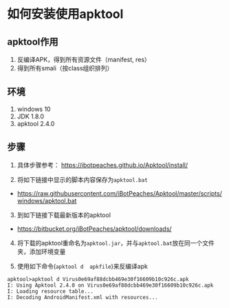 # 如何安装使用apktool


## apktool作用

1. 反编译APK，得到所有资源文件（manifest, res）
2. 得到所有smali（按class组织排列）

## 环境

1. windows 10
2. JDK 1.8.0
3. apktool 2.4.0

## 步骤

1. 具体步骤参考： https://ibotpeaches.github.io/Apktool/install/

2. 将如下链接中显示的脚本内容保存为`apktool.bat`
* https://raw.githubusercontent.com/iBotPeaches/Apktool/master/scripts/windows/apktool.bat

3. 到如下链接下载最新版本的apktool
* https://bitbucket.org/iBotPeaches/apktool/downloads/

4. 将下载的apktool重命名为`apktool.jar`，并与`apktool.bat`放在同一个文件夹，添加环境变量

5. 使用如下命令(`apktool d  apkfile`)来反编译apk

```
apktool>apktool d Virus0e69af88dcbb469e30f16609b10c926c.apk
I: Using Apktool 2.4.0 on Virus0e69af88dcbb469e30f16609b10c926c.apk
I: Loading resource table...
I: Decoding AndroidManifest.xml with resources...
```




